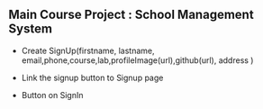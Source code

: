 ## Main Course Project : School Management System

- Create SignUp(firstname, lastname, email,phone,course,lab,profileImage(url),github(url), address )
- Link the signup button to Signup page

- Button on SignIn


